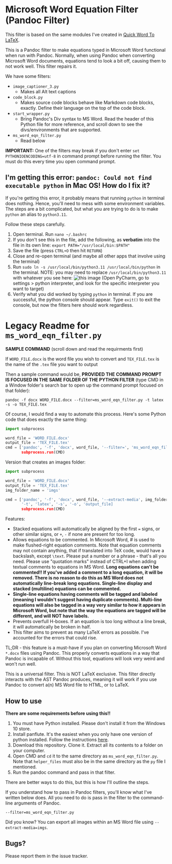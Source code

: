 # Microsoft Word Equation Filter (Pandoc Filter)

This filter is based on the same modules I've
created in [Quick Word To LaTeX](https://github.com/ICPRplshelp/Quick-word-to-LaTeX-4).

This is a Pandoc filter to make equations typed in Microsoft Word functional when run with Pandoc.
Normally, when using Pandoc when converting Microsoft Word documents, equations
tend to look a bit off, causing them to not work well. This filter repairs it.

We have some filters:

- `image_captioner_3.py`
    - Makes all Alt text captions
- `code_block.py`
    - Makes source code blocks behave like Markdown code blocks, exactly.
      Define their language on the top of the code block.
- `start_wrapper.py`
    - Bring Pandoc's Div syntax to MS Word. Read the header
      of this Python file for more reference, and scroll down to see
      the divs/environments that are supported.
- `ms_word_eqn_filter.py`
    - Read below

**IMPORTANT:** One of the filters may break if you don't enter `set PYTHONIOENCODING=utf-8`
in command prompt before running the filter. You must do this every time you open command prompt.

## I'm getting this error: `pandoc: Could not find executable python` in Mac OS! How do I fix it?

If you're getting this error, it probably means that running `python` in terminal does nothing. Hence, you'll
need to mess with some environment variables. The steps are a bit complicated, but what you are trying to do is
to make `python` an alias to `python3.11`.

Follow these steps carefully.

1. Open terminal. Run `nano ~/.bashrc`
2. If you don't see this in the file, add the following, as **verbatim** into the file in its own line: `export PATH="/usr/local/bin:$PATH"`
3. Save the file (press `CTRL+O` then hit `RETURN`)
4. Close and re-open terminal (and maybe all other apps that involve using the terminal)
5. Run `sudo ln -s /usr/local/bin/python3.11 /usr/local/bin/python` in the terminal. NOTE: you may need to replace `/usr/local/bin/python3.11` with whatever
   you see here: ![this image](https://media.discordapp.net/attachments/889357303034314782/1059019405721354291/image.png) (Open PyCharm, go to settings > python interpreter, and look for the specific interpreter you want to target)
6. Verify what you did worked by typing `python` in terminal. If you are successful, the python console should appear. Type `exit()` to exit the console, but
   now the filters here should work regardless.


# Legacy Readme for `ms_word_eqn_filter.py` 

**SAMPLE COMMAND** (scroll down and read the requirments first)

If `WORD_FILE.docx` is the word file you wish to convert
and `TEX_FILE.tex` is the name of the `.tex` file you want to output

Then a sample command would be, **PROVIDED THE COMMAND PROMPT IS FOCUSED IN THE SAME FOLDER OF THE PYTHON FILTER** (type
CMD in a Window folder's search bar to open up the command prompt focused on that folder):

```
pandoc -f docx WORD_FILE.docx --filter=ms_word_eqn_filter.py -t latex -s -o TEX_FILE.tex
```

Of course, I would find a way to automate this process. Here's some Python code that does exactly the same thing:

```py
import subprocess

word_file = 'WORD_FILE.docx'
output_file = 'TEX_FILE.tex'
cmd = ['pandoc', '-f', 'docx', word_file, '--filter=', 'ms_word_eqn_filter.py', '-t', 'latex', '-s', '-o', 'output_file]
       subprocess.run(CMD)
```

Version that creates an images folder:

```py
import subprocess

word_file = 'WORD_FILE.docx'
output_file = 'TEX_FILE.tex'
img_folder_name = 'imgs'

cmd = ['pandoc', '-f', 'docx', word_file, '--extract-media', img_folder_name, '--filter=', 'ms_word_eqn_filter.py',
       '-t', 'latex', '-s', '-o', 'output_file]
       subprocess.run(CMD)
```

Features:

- Stacked equations will automatically be aligned by the first `=` signs,
  or other similar signs, or `+`, `-` if none are present for too long.
- Allows equations to be commented. In Microsoft Word, # is used to make
  flushed-right equation comments. Note that equation comments may
  not contain anything, that if translated into TeX code, would have
  a backslash, except `\text`. Please put a number or a phrase - that's
  all you need. Please use "quotation marks" instead of CTRL+I when
  adding textual comments to equations in MS Word. **Long equations can't be commented!! If you've added a comment to a
  long equation, it will
  be removed. There is no reason to do this as MS Word does not automatically line-break long equations. Single-line
  display and stacked (multiline)
  equations can be commented.**
- **Single-line equations having comments will be tagged and labeled (meaning I wouldn't suggest having duplicate
  comments). Multi-line equations will also be tagged in a way very similar to how it appears in Microsoft Word, but
  note that the way the equations are tagged will be different, and will NOT have labels.**
- Prevents overfull H-boxes. If an equation is too long without a
  line break, it will automatically be broken in half.
- This filter aims to prevent as many LaTeX errors as possible.
  I've accounted for the errors that could rise.

TL;DR - this feature is a must-have if you plan on converting
Microsoft Word `*.docx` files using Pandoc. This properly
converts equations in a way that Pandoc is incapable of.
Without this tool, equations will look very weird and won't
run well.

This is a universal filter. This is NOT LaTeX exclusive.
This filter directly interacts with the AST Pandoc produces,
meaning it will work if you use Pandoc to convert a(n) MS Word
file to HTML, or to LaTeX.

## How to use

**There are some requirements before using this!!**

1. You must have Python installed. Please don't
   install it from the Windows 10 store.
2. Install panflute. It's the easiest when
   you only have one version of python installed.
   Follow the instructions [here](https://github.com/sergiocorreia/panflute).
3. Download this repository. Clone it. Extract all
   its contents to a folder on your computer.
4. Open CMD and `cd` it to the same directory
   as `ms_word_eqn_filter.py`. Note that `helper_files` must
   also be in the same directory as the `py` file I mentioned.
5. Run the pandoc command and pass in that filter.

There are better ways to do this, but this is how I'll outline
the steps.

If you understand how to pass in Pandoc filters,
you'll know what I've written below does. All
you need to do is pass in the filter to the
command-line arguments of Pandoc.

```
--filter=ms_word_eqn_filter.py
```

Did you know? You can export all images within an
MS Word file using `--extract-media=imgs`.

## Bugs?

Please report them in the issue tracker.
